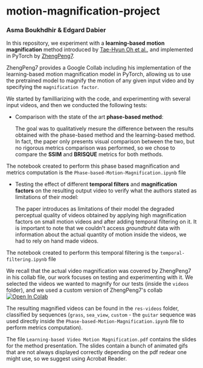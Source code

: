 # motion-magnification-project
### Asma Boukhdhir & Edgard Dabier

In this repository, we experiment with a **learning-based motion magnification** method introduced by [Tae-Hyun Oh et al.](https://people.csail.mit.edu/tiam/deepmag/), and implemented in PyTorch by [ZhengPeng7](https://github.com/ZhengPeng7/motion_magnification_learning-based).

ZhengPeng7 provides a Google Collab including his implementation of the learning-based motion magnification model in PyTorch, allowing us to use the pretrained model to magnify the motion of any given input video and by specifying the `magnification factor`.

We started by familliarizing with the code, and experimenting with several input videos, and then we conducted the following tests:

- Comparison with the state of the art **phase-based method**:

    The goal was to qualitatively mesure the difference between the results obtained with the phase-based method and the learning-based method. In fact, the paper only presents visual comparison between the two, but no rigorous metrics comparison was performed, so we chose to compare the **SSIM** and **BRISQUE** metrics for both methods.

The notebook created to perform this phase based magnification and metrics computation is the `Phase-based-Motion-Magnification.ipynb` file

  
- Testing the effect of different **temporal filters** and **magnification factors** on the resulting output video to verify what the authors stated as limitations of their model:
  
    The paper introduces as limitations of their model the degraded perceptual quality of videos obtained by applying high magnification factors on small motion videos and after adding temporal filtering on it. It is important to note that we couldn't access *groundtruht* data with information about the actual quantity of motion inside the videos, we had to rely on hand made videos.

The notebook created to perform this temporal filtering is the `temporal-filtering.ipynb` file

We recall that the actual video magnification was covered by ZhengPeng7 in his collab file, our work focuses on testing and experimenting with it. We selected the videos we wanted to magnify for our tests (inside the `videos` folder), and we used a custom version of ZhengPeng7's collab  [![Open In Colab](https://colab.research.google.com/assets/colab-badge.svg)]([https://colab.research.google.com/drive/1inOucehJXUAVBlRhZvo650SoOPLKQFNv#scrollTo=BjgKRohk7Q5M](https://colab.research.google.com/drive/1dATor77-4c_L4jbWcFrPxMF64WdHG_Xh#scrollTo=FUX3pb77Axr0))

The resulting magnified videos can be found in the `res-videos` folder, classified by sequences (`grass`, `sea_view`, `custom` - the `guitar` sequence was used directly inside the `Phase-based-Motion-Magnification.ipynb` file to perform metrics computation).

The file `Learning-based Video Motion Magnification.pdf` contains the slides for the method presentation. The slides contain a bunch of animated gifs that are not always displayed correctly depending on the pdf redear one might use, so we suggest using Acrobat Reader.
